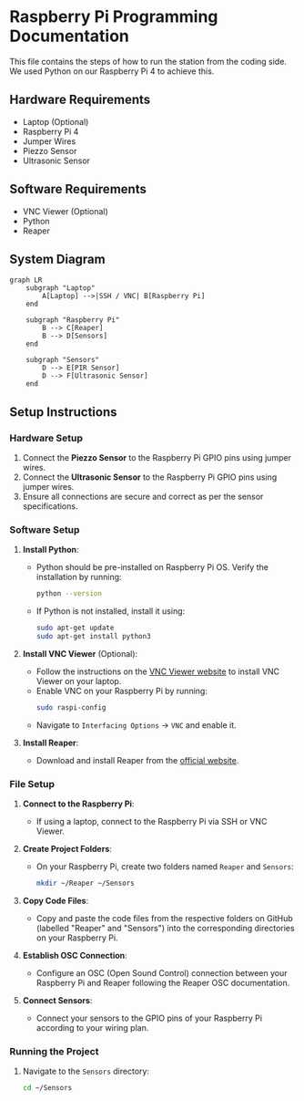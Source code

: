 # Raspberry Pi Programming Documentation

This file contains the steps of how to run the station from the coding side. We used Python on our Raspberry Pi 4 to achieve this.

## Hardware Requirements
- Laptop (Optional)
- Raspberry Pi 4
- Jumper Wires
- Piezzo Sensor
- Ultrasonic Sensor

## Software Requirements
- VNC Viewer (Optional)
- Python
- Reaper

## System Diagram
```mermaid
graph LR
    subgraph "Laptop"
        A[Laptop] -->|SSH / VNC| B[Raspberry Pi]
    end

    subgraph "Raspberry Pi"
        B --> C[Reaper]
        B --> D[Sensors]
    end

    subgraph "Sensors"
        D --> E[PIR Sensor]
        D --> F[Ultrasonic Sensor]
    end
```


## Setup Instructions

### Hardware Setup
1. Connect the **Piezzo Sensor** to the Raspberry Pi GPIO pins using jumper wires.
2. Connect the **Ultrasonic Sensor** to the Raspberry Pi GPIO pins using jumper wires.
3. Ensure all connections are secure and correct as per the sensor specifications.

### Software Setup
1. **Install Python**:
   - Python should be pre-installed on Raspberry Pi OS. Verify the installation by running:
     ```bash
     python --version
     ```
   - If Python is not installed, install it using:
     ```bash
     sudo apt-get update
     sudo apt-get install python3
     ```

2. **Install VNC Viewer** (Optional):
   - Follow the instructions on the [VNC Viewer website](https://www.realvnc.com/en/connect/download/viewer/) to install VNC Viewer on your laptop.
   - Enable VNC on your Raspberry Pi by running:
     ```bash
     sudo raspi-config
     ```
   - Navigate to `Interfacing Options` -> `VNC` and enable it.

3. **Install Reaper**:
   - Download and install Reaper from the [official website](https://www.reaper.fm/download.php).

### File Setup
1. **Connect to the Raspberry Pi**:
   - If using a laptop, connect to the Raspberry Pi via SSH or VNC Viewer.

2. **Create Project Folders**:
   - On your Raspberry Pi, create two folders named `Reaper` and `Sensors`:
     ```bash
     mkdir ~/Reaper ~/Sensors
     ```

3. **Copy Code Files**:
   - Copy and paste the code files from the respective folders on GitHub (labelled "Reaper" and "Sensors") into the corresponding directories on your Raspberry Pi.

4. **Establish OSC Connection**:
   - Configure an OSC (Open Sound Control) connection between your Raspberry Pi and Reaper following the Reaper OSC documentation.

5. **Connect Sensors**:
   - Connect your sensors to the GPIO pins of your Raspberry Pi according to your wiring plan.

### Running the Project
1. Navigate to the `Sensors` directory:
   ```bash
   cd ~/Sensors
